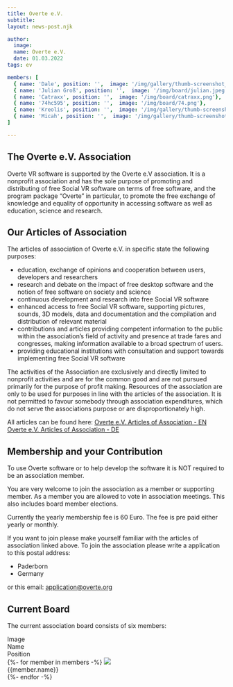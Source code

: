 ```yaml
---
title: Overte e.V.
subtitle: 
layout: news-post.njk

author:
  image: 
  name: Overte e.V.
  date: 01.03.2022
tags: ev

members: [
  { name: 'Dale', position: '',  image: '/img/gallery/thumb-screenshot_1.jpeg'},
  { name: 'Julian Groß', position: '',  image: '/img/board/julian.jpeg'},
  { name: 'Catraxx', position: '',  image: '/img/board/catraxx.png'},
  { name: '74hc595', position: '',  image: '/img/board/74.png'},
  { name: 'Kreolis', position: '',  image: '/img/gallery/thumb-screenshot_1.jpeg'},
  { name: 'Micah', position: '',  image: '/img/gallery/thumb-screenshot_1.jpeg'}
]

---
```

## The Overte e.V. Association

Overte VR software is supported by the Overte e.V association. It is a nonprofit association and has the sole purpose of promoting and distributing of free Social VR software on terms of free software, and the program package “Overte” in particular, to promote the free exchange of knowledge and equality of opportunity in accessing software as well as education, science and research.

## Our Articles of Association

The articles of association of Overte e.V. in specific state the following purposes:

- education, exchange of opinions and cooperation between users, developers and researchers
- research and debate on the impact of free desktop software and the notion of free software on society and science
- continuous development and research into free Social VR software
- enhanced access to free Social VR software, supporting pictures, sounds, 3D models, data and documentation and the compilation and distribution of relevant material
- contributions and articles providing competent information to the public within the association’s field of activity and presence at trade fares and congresses, making information available to a broad spectrum of users.
- providing educational institutions with consultation and support towards implementing free Social VR software

The activities of the Association are exclusively and directly limited to nonprofit activities and are for the common good and are not pursued primarily for the purpose of profit making. Resources of the association are only to be used for purposes in line with the articles of the association. It is not permitted to favour somebody through association expenditures, which do not serve the associations purpose or are disproportionately high.

All articles can be found here:
[Overte e.V. Articles of Association - EN](https://buyanvr-organizational-code-draft.readthedocs.io/en/latest/)
[Overte e.V. Articles of Association - DE](https://buyanvr-organizational-code-draft.readthedocs.io/de/latest/)

## Membership and your Contribution
<div class="warning">
To use Overte software or to help develop the software it is NOT required to be an association member.
</div>

You are very welcome to join the association as a member or supporting member. 
As a member you are allowed to vote in association meetings. This also includes board member elections.

Currently the yearly membership fee is 60 Euro. The fee is pre paid either yearly or monthly.

If you want to join please make yourself familiar with the articles of association linked above.
To join the association please write a application to this postal address:

- Paderborn
- Germany

or this email: [application@overte.org](mailto:application@overte.org)
 
## Current Board

The current association board consists of six members:
<div class="member-table">
<div class="member-table--header">Image</div><div class="member-table--header">Name</div><div class="member-table--header">Position</div>
{%- for member in members -%}
<img src="{{member.image | url}}" class="member-table--image"><div class="member-table--name">{{member.name}}</div><div class="member-table--position"></div>
{%- endfor -%}
</div>
